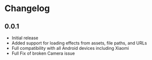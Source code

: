 # Changelog

## 0.0.1
- Initial release
- Added support for loading effects from assets, file paths, and URLs
- Full compatibility with all Android devices including Xiaomi
- Full Fix of broken Camera issue